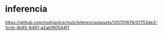 # inferencia



https://github.com/rodrigolcschulz/inferencia/assets/125701676/01753de3-1ccb-4b85-8461-a2ab190544f1

